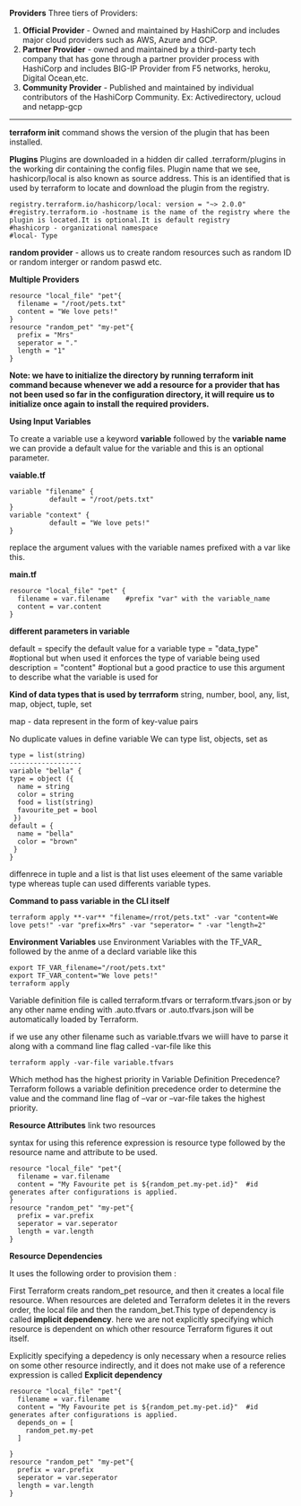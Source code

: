 **Providers**
Three tiers of Providers:
1. **Official Provider** - Owned and maintained by HashiCorp and includes major cloud providers such as AWS, Azure and GCP.
2. **Partner Provider** - owned and maintained by a third-party tech company that has gone through a partner provider process with HashiCorp and includes BIG-IP Provider from F5 networks, heroku, Digital Ocean,etc.
3. **Community Provider** - Published and maintained by individual contributors of the HashiCorp Community. Ex: Activedirectory, ucloud and netapp-gcp
---------------------------------------------------------------

**terraform init** command shows the version of the plugin that has been installed.

**Plugins**
Plugins are downloaded in a hidden dir called .terraform/plugins in the working dir containing the  config files.
Plugin name that we see, hashicorp/local is also known as source address.
This is an identified that is used by terraform to locate and download the plugin from the registry.
```
registry.terraform.io/hashicorp/local: version = "~> 2.0.0"
#registry.terraform.io -hostname is the name of the registry where the plugin is located.It is optional.It is default registry
#hashicorp - organizational namespace
#local- Type
```
**random provider** - allows us to create random resources such as random ID or random interger or random paswd etc.

**Multiple Providers**
```
resource "local_file" "pet"{
  filename = "/root/pets.txt"
  content = "We love pets!"
}
resource "random_pet" "my-pet"{
  prefix = "Mrs"
  seperator = "."
  length = "1"
}
```

**Note: we have to initialize the directory by running terraform init command because whenever we add a resource for a provider that has not been used so far in the configuration directory, it will require us to initialize once again to install the required providers.**


**Using Input Variables**

To create a variable use a keyword **variable** followed by the **variable name**
we can provide a default value for the variable and this is an optional parameter.

**vaiable.tf**
```
variable "filename" {
          default = "/root/pets.txt"
}
variable "context" {
          default = "We love pets!"
}
```
replace the argument values with the variable names prefixed with a var like this.

**main.tf**
```
resource "local_file" "pet" {
  filename = var.filename    #prefix "var" with the variable_name
  content = var.content
}
```

**different parameters in variable**

default = specify the default value for a variable
type = "data_type"  #optional but when used it enforces the type of variable being used
description = "content"  #optional but  a good practice to use this argument to describe what the variable is used for

**Kind of data types that is used by terrraform**
string, number, bool, any, list, map, object, tuple, set

map - data represent in the form of key-value pairs

No duplicate values in define variable
We can  type list, objects, set as

```
type = list(string)
------------------
variable "bella" {
type = object ({
  name = string
  color = string
  food = list(string)
  favourite_pet = bool
 })
default = {
  name = "bella"
  color = "brown"
 }
}
```

diffenrece in tuple and a list is that list uses eleement of the same variable type whereas tuple can used differents variable types.

**Command to pass variable in the CLI itself**
```
terraform apply **-var** "filename=/rrot/pets.txt" -var "content=We love pets!" -var "prefix=Mrs" -var "seperator= " -var "length=2"
```

**Environment Variables**
use Environment Variables with the TF_VAR_ followed by the anme of a declard variable like this
```
export TF_VAR_filename="/root/pets.txt"
export TF_VAR_content="We love pets!"
terraform apply
```

Variable definition file is called terraform.tfvars or terraform.tfvars.json or by any other name ending with .auto.tfvars or .auto.tfvars.json will be automatically loaded by Terraform.

if we use any other filename such as variable.tfvars we wiill have to parse it along with a command line flag called -var-file like this
```
terraform apply -var-file variable.tfvars
```
Which method has the highest priority in Variable Definition Precedence?
Terraform follows a variable definition precedence order to determine the value and
the command line flag of –var or –var-file takes the highest priority.

**Resource Attributes**
link two resources

syntax for using this reference expression is resource type followed by the resource name and attribute to be used.

```
resource "local_file" "pet"{
  filename = var.filename
  content = "My Favourite pet is ${random_pet.my-pet.id}"  #id generates after configurations is applied.
}
resource "random_pet" "my-pet"{
  prefix = var.prefix
  seperator = var.seperator
  length = var.length
}
```

**Resource Dependencies**

It uses the following order to provision them :

First Terraform creats random_pet resource, and then it creates a local file resource.
When resources are deleted and Terraform deletes it in the revers order, the local file and then the random_bet.This type of dependency is called **implicit dependency**.
here we are not explicitly specifying which resource is dependent on which other resource Terraform figures it out itself.

Explicitly specifying a depedency is only necessary when a resource relies on some other resource indirectly, and it does not make use of a reference expression is called **Explicit dependency**


```
resource "local_file" "pet"{
  filename = var.filename
  content = "My Favourite pet is ${random_pet.my-pet.id}"  #id generates after configurations is applied.
  depends_on = [
    random_pet.my-pet
  ]

}
resource "random_pet" "my-pet"{
  prefix = var.prefix
  seperator = var.seperator
  length = var.length
}
```

